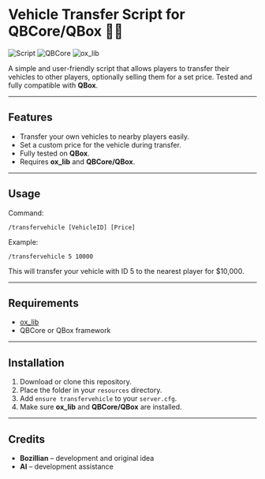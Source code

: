# Vehicle Transfer Script for QBCore/QBox 🚗💸

![Script](https://img.shields.io/badge/Status-Working-brightgreen)
![QBCore](https://img.shields.io/badge/Framework-QBCore-blue)
![ox\_lib](https://img.shields.io/badge/Dependency-ox__lib-orange)

A simple and user-friendly script that allows players to transfer their vehicles to other players, optionally selling them for a set price. Tested and fully compatible with **QBox**.

---

## Features

* Transfer your own vehicles to nearby players easily.
* Set a custom price for the vehicle during transfer.
* Fully tested on **QBox**.
* Requires **ox\_lib** and **QBCore/QBox**.

---

## Usage

Command:

```
/transfervehicle [VehicleID] [Price]
```

Example:

```
/transfervehicle 5 10000
```

This will transfer your vehicle with ID 5 to the nearest player for \$10,000.

---

## Requirements

* [ox\_lib](https://github.com/overextended/ox_lib)
* QBCore or QBox framework

---

## Installation

1. Download or clone this repository.
2. Place the folder in your `resources` directory.
3. Add `ensure transfervehicle` to your `server.cfg`.
4. Make sure **ox\_lib** and **QBCore/QBox** are installed.

---

## Credits

* **Bozillian** – development and original idea
* **AI** – development assistance

